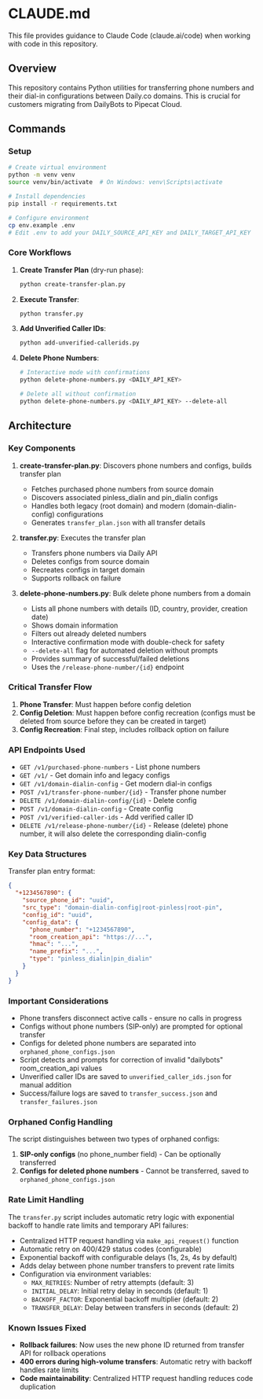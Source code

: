 # CLAUDE.md

This file provides guidance to Claude Code (claude.ai/code) when working with code in this repository.

## Overview

This repository contains Python utilities for transferring phone numbers and their dial-in configurations between Daily.co domains. This is crucial for customers migrating from DailyBots to Pipecat Cloud.

## Commands

### Setup
```bash
# Create virtual environment
python -m venv venv
source venv/bin/activate  # On Windows: venv\Scripts\activate

# Install dependencies
pip install -r requirements.txt

# Configure environment
cp env.example .env
# Edit .env to add your DAILY_SOURCE_API_KEY and DAILY_TARGET_API_KEY
```

### Core Workflows

1. **Create Transfer Plan** (dry-run phase):
   ```bash
   python create-transfer-plan.py
   ```

2. **Execute Transfer**:
   ```bash
   python transfer.py
   ```

3. **Add Unverified Caller IDs**:
   ```bash
   python add-unverified-callerids.py
   ```

4. **Delete Phone Numbers**:
   ```bash
   # Interactive mode with confirmations
   python delete-phone-numbers.py <DAILY_API_KEY>
   
   # Delete all without confirmation
   python delete-phone-numbers.py <DAILY_API_KEY> --delete-all
   ```

## Architecture

### Key Components

1. **create-transfer-plan.py**: Discovers phone numbers and configs, builds transfer plan
   - Fetches purchased phone numbers from source domain
   - Discovers associated pinless_dialin and pin_dialin configs
   - Handles both legacy (root domain) and modern (domain-dialin-config) configurations
   - Generates `transfer_plan.json` with all transfer details

2. **transfer.py**: Executes the transfer plan
   - Transfers phone numbers via Daily API
   - Deletes configs from source domain
   - Recreates configs in target domain
   - Supports rollback on failure

3. **delete-phone-numbers.py**: Bulk delete phone numbers from a domain
   - Lists all phone numbers with details (ID, country, provider, creation date)
   - Shows domain information
   - Filters out already deleted numbers
   - Interactive confirmation mode with double-check for safety
   - `--delete-all` flag for automated deletion without prompts
   - Provides summary of successful/failed deletions
   - Uses the `/release-phone-number/{id}` endpoint

### Critical Transfer Flow

1. **Phone Transfer**: Must happen before config deletion
2. **Config Deletion**: Must happen before config recreation (configs must be deleted from source before they can be created in target)
3. **Config Recreation**: Final step, includes rollback option on failure

### API Endpoints Used

- `GET /v1/purchased-phone-numbers` - List phone numbers
- `GET /v1/` - Get domain info and legacy configs
- `GET /v1/domain-dialin-config` - Get modern dial-in configs
- `POST /v1/transfer-phone-number/{id}` - Transfer phone number
- `DELETE /v1/domain-dialin-config/{id}` - Delete config
- `POST /v1/domain-dialin-config` - Create config
- `POST /v1/verified-caller-ids` - Add verified caller ID
- `DELETE /v1/release-phone-number/{id}` - Release (delete) phone number, it will also delete the corresponding dialin-config

### Key Data Structures

Transfer plan entry format:
```json
{
  "+1234567890": {
    "source_phone_id": "uuid",
    "src_type": "domain-dialin-config|root-pinless|root-pin",
    "config_id": "uuid",
    "config_data": {
      "phone_number": "+1234567890",
      "room_creation_api": "https://...",
      "hmac": "...",
      "name_prefix": "...",
      "type": "pinless_dialin|pin_dialin"
    }
  }
}
```

### Important Considerations

- Phone transfers disconnect active calls - ensure no calls in progress
- Configs without phone numbers (SIP-only) are prompted for optional transfer
- Configs for deleted phone numbers are separated into `orphaned_phone_configs.json`
- Script detects and prompts for correction of invalid "dailybots" room_creation_api values
- Unverified caller IDs are saved to `unverified_caller_ids.json` for manual addition
- Success/failure logs are saved to `transfer_success.json` and `transfer_failures.json`

### Orphaned Config Handling

The script distinguishes between two types of orphaned configs:
1. **SIP-only configs** (no phone_number field) - Can be optionally transferred
2. **Configs for deleted phone numbers** - Cannot be transferred, saved to `orphaned_phone_configs.json`

### Rate Limit Handling

The `transfer.py` script includes automatic retry logic with exponential backoff to handle rate limits and temporary API failures:

- Centralized HTTP request handling via `make_api_request()` function
- Automatic retry on 400/429 status codes (configurable)
- Exponential backoff with configurable delays (1s, 2s, 4s by default)
- Adds delay between phone number transfers to prevent rate limits
- Configuration via environment variables:
  - `MAX_RETRIES`: Number of retry attempts (default: 3)
  - `INITIAL_DELAY`: Initial retry delay in seconds (default: 1)
  - `BACKOFF_FACTOR`: Exponential backoff multiplier (default: 2)
  - `TRANSFER_DELAY`: Delay between transfers in seconds (default: 2)

### Known Issues Fixed

- **Rollback failures**: Now uses the new phone ID returned from transfer API for rollback operations
- **400 errors during high-volume transfers**: Automatic retry with backoff handles rate limits
- **Code maintainability**: Centralized HTTP request handling reduces code duplication
